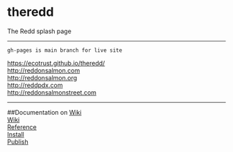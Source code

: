 # theredd
The Redd splash page

______  

    gh-pages is main branch for live site 

https://ecotrust.github.io/theredd/  
http://reddonsalmon.com  
http://reddonsalmon.org  
http://reddpdx.com  
http://reddonsalmonstreet.com  

______   

##Documentation on [Wiki](https://github.com/Ecotrust/theredd/wiki/)   
[Wiki](https://github.com/Ecotrust/theredd/wiki/)  
[Reference](https://github.com/Ecotrust/theredd/wiki/Brief)  
[Install](https://github.com/Ecotrust/theredd/wiki/Install)  
[Publish](https://github.com/Ecotrust/theredd/wiki/Publish-Changes)  
